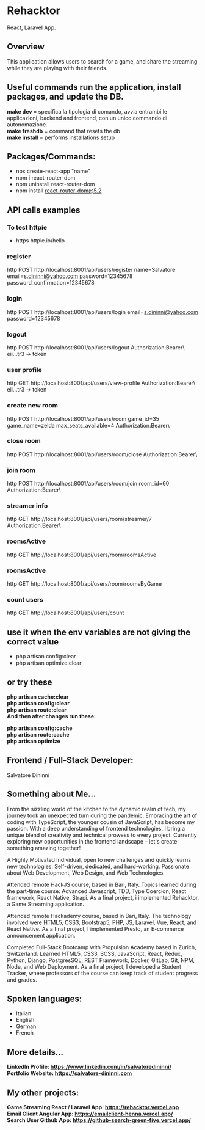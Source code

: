 # Rehacktor
React, Laravel App.

## Overview
This application allows users to search for a game, and share the streaming while they are playing with their friends.

## Useful commands run the application, install packages, and update the DB.
<strong>make dev </strong> = specifica la tipologia di comando, avvia entrambi le applicazioni, backend and frontend, con un unico commando di autonomazione.
<br>
<strong>make freshdb</strong> = command that resets the db
<br>
<strong>make install</strong> = performs installations setup

## Packages/Commands:
- npx create-react-app "name"
- npm i react-router-dom
- npm uninstall react-router-dom
- npm install react-router-dom@5.2

## API calls examples
### To test httpie
- https httpie.io/hello

### register 
http POST http://localhost:8001/api/users/register name=Salvatore email=s.dininni@yahoo.com password=12345678 password_confirmation=12345678

### login 

http POST http://localhost:8001/api/users/login email=s.dininni@yahoo.com password=12345678

### logout

http POST http://localhost:8001/api/users/logout Authorization:Bearer\ eii...tr3    -> token

### user profile 

http GET http://localhost:8001/api/users/view-profile Authorization:Bearer\ eii...tr3    -> token

### create new room 

http POST http://localhost:8001/api/users/room game_id=35 game_name=zelda max_seats_available=4 Authorization:Bearer\ 

### close room 
http POST http://localhost:8001/api/users/room/close Authorization:Bearer\

### join room 
http POST http://localhost:8001/api/users/room/join room_id=60 Authorization:Bearer\

### streamer info
http GET http://localhost:8001/api/users/room/streamer/7 Authorization:Bearer\

### roomsActive 
http GET http://localhost:8001/api/users/room/roomsActive

### roomsActive 
http GET http://localhost:8001/api/users/room/roomsByGame

### count users
http GET http://localhost:8001/api/users/count

## use it when the env variables are not giving the correct value
- php artisan config:clear
- php artisan optimize:clear

## or try these
<strong>php artisan cache:clear</strong><br>
<strong>php artisan config:clear</strong><br>
<strong>php artisan route:clear</strong><br>
<strong>And then after changes run these:</strong><br>

<strong>php artisan config:cache</strong><br>
<strong>php artisan route:cache</strong><br>
<strong>php artisan optimize</strong><br>

## Frontend / Full-Stack Developer: 
Salvatore Dininni

## Something about Me...
From the sizzling world of the kitchen to the dynamic realm of tech, my journey took an unexpected turn during the pandemic. Embracing the art of coding with TypeScript, the younger cousin of JavaScript, has become my passion. With a deep understanding of frontend technologies, I bring a unique blend of creativity and technical prowess to every project. Currently exploring new opportunities in the frontend landscape – let's create something amazing together!

<p>A Highly Motivated Individual, open to new challenges and quickly learns new technologies. Self-driven, dedicated, and hard-working. Passionate about Web Development, Web Design, and Web Technologies.</p>

<p>
Attended remote HackJS course, based in Bari, Italy. Topics learned during the part-time course: Advanced Javascript, TDD, Type Coercion, React framework, React Native, Strapi. As a final project, i implemented Rehacktor, a Game Streaming application.
</p>

<p>
Attended remote Hackademy course, based in Bari, Italy. The technology involved were HTML5, CSS3, Bootstrap5, PHP, JS, Laravel, Vue, React, and React Native. As a final project, I implemented Presto, an E-commerce announcement application.
</p>

<p>
Completed Full-Stack Bootcamp with Propulsion Academy based in Zurich, Switzerland. Learned HTML5, CSS3, SCSS, JavaScript, React, Redux, Python, Django, PostgresSQL, REST Framework, Docker, GitLab, Git, NPM, Node, and Web Deployment. As a final project, I developed a Student Tracker, where professors of the course can keep track of student progress and grades. 
</p>

## Spoken languages: 
- Italian 
- English 
- German
- French

## More details...
<b>LinkedIn Profile: <a href="https://www.linkedin.com/in/salvatoredininni/" >https://www.linkedin.com/in/salvatoredininni/ </a></b>
<br>
<b>Portfolio Website: <a href="https://www.salvatore-dininni.com" >https://salvatore-dininni.com</a></b> 

## My other projects:
<b>Game Streaming React / Laravel App: <a href="https://rehacktor.vercel.app/" >https://rehacktor.vercel.app</a></b> 
<br>
<b>Email Client Angular App: <a href="https://emailclient-henna.vercel.app" >https://emailclient-henna.vercel.app/</a></b> 
<br>
<b>Search User Github App: <a href="https://github-search-green-five.vercel.app/">https://github-search-green-five.vercel.app/</a></b>




